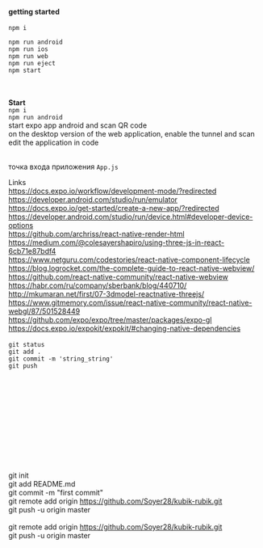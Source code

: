 **getting started <br>**
<br>
`npm i` <br>

`npm run android` <br>
`npm run ios `<br>
`npm run web`<br>
`npm run eject`<br>
`npm start`<br>

<br><br>
**Start**<br>
`npm i` <br>
`npm run android` <br>
start expo app android and scan QR code <br>
on the desktop version of the web application, enable the tunnel and scan  <br>
edit the application in code <br>
<br>

точка входа приложения `App.js`
<br>

Links<br>
https://docs.expo.io/workflow/development-mode/?redirected <br>
https://developer.android.com/studio/run/emulator <br>
https://docs.expo.io/get-started/create-a-new-app/?redirected <br>
https://developer.android.com/studio/run/device.html#developer-device-options <br>
https://github.com/archriss/react-native-render-html <br>
https://medium.com/@colesayershapiro/using-three-js-in-react-6cb71e87bdf4 <br>
https://www.netguru.com/codestories/react-native-component-lifecycle <br>
https://blog.logrocket.com/the-complete-guide-to-react-native-webview/ <br>
https://github.com/react-native-community/react-native-webview <br>
https://habr.com/ru/company/sberbank/blog/440710/ <br>
http://mkumaran.net/first/07-3dmodel-reactnative-threejs/ <br>
https://www.gitmemory.com/issue/react-native-community/react-native-webgl/87/501528449<br>
https://github.com/expo/expo/tree/master/packages/expo-gl <br>
https://docs.expo.io/expokit/expokit/#changing-native-dependencies <br>
<br>
`git status` <br>
`git add .` <br>
`git commit -m 'string_string'` <br>
`git push` <br>

<br><br><br><br><br><br><br><br><br><br><br>
git init <br>
git add README.md <br>
git commit -m "first commit" <br>
git remote add origin https://github.com/Soyer28/kubik-rubik.git <br>
git push -u origin master <br>
<br>
git remote add origin https://github.com/Soyer28/kubik-rubik.git <br>
git push -u origin master <br>
<br><br>
